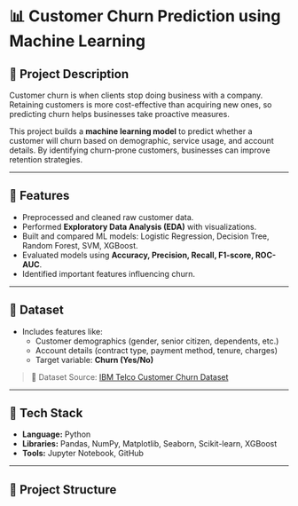 # 📊 Customer Churn Prediction using Machine Learning

## 🔹 Project Description
Customer churn is when clients stop doing business with a company. Retaining customers is more cost-effective than acquiring new ones, so predicting churn helps businesses take proactive measures.  

This project builds a **machine learning model** to predict whether a customer will churn based on demographic, service usage, and account details. By identifying churn-prone customers, businesses can improve retention strategies.

---

## 🔹 Features
- Preprocessed and cleaned raw customer data.  
- Performed **Exploratory Data Analysis (EDA)** with visualizations.  
- Built and compared ML models: Logistic Regression, Decision Tree, Random Forest, SVM, XGBoost.  
- Evaluated models using **Accuracy, Precision, Recall, F1-score, ROC-AUC**.  
- Identified important features influencing churn.  

---

## 🔹 Dataset
- Includes features like:  
  - Customer demographics (gender, senior citizen, dependents, etc.)  
  - Account details (contract type, payment method, tenure, charges)  
  - Target variable: **Churn (Yes/No)**  

> 📌 Dataset Source: [IBM Telco Customer Churn Dataset](https://www.kaggle.com/blastchar/telco-customer-churn)  

---

## 🔹 Tech Stack
- **Language:** Python  
- **Libraries:** Pandas, NumPy, Matplotlib, Seaborn, Scikit-learn, XGBoost  
- **Tools:** Jupyter Notebook, GitHub  

---

## 🔹 Project Structure
